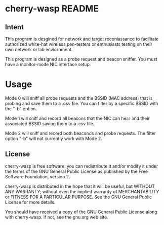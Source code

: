 # cherry-wasp README #

## Intent ##

This program is desgined for network and target reconiassance to facilitate authorized white-hat wireless pen-testers or enthusiasts testing on their own network or lab enviornment.

This program is designed as a probe request and beacon sniffer. You must have a monitor-mode NIC interface setup.

# Usage #

Mode 0 will sniff all probe requests and the BSSID (MAC address) that is probing and save them to a .csv file. You can filter by a specific BSSID with the "-b" option.
 
Mode 1 will sniff and record all beacons that the NIC can hear and their associated BSSID saving them to a .csv file.

Mode 2 will sniff and record both beaconds and probe requests. The filter option "-b" will not currently work with Mode 2.


## License ##

cherry-wasp is free software: you can redistribute it and/or modify it under the terms of the GNU General Public License as published by the Free Software Foundation, version 2.

cherry-wasp is distributed in the hope that it will be useful, but WITHOUT ANY WARRANTY; without even the implied warranty of MERCHANTABILITY or FITNESS FOR A PARTICULAR PURPOSE. See the GNU General Public License for more details.

You should have received a copy of the GNU General Public License along with cherry-wasp. If not, see the gnu.org web site.
